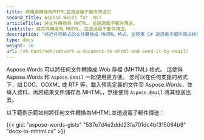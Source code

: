 ```yaml
---
title: 將檔案轉換為MHTML並透過電子郵件傳送它
second_title: Aspose.Words for .NET
articleTitle: 將文件轉換為 MHTML，並透過電子郵件傳送。
linktitle: 將文件轉換為 MHTML，並透過電子郵件傳送。
description: "將近任何格式的文件轉換成 MHTML 格式，並使用 C# 透過電子郵件傳送結果文件。"
type: docs
weight: 30
url: /zh-hant/net/convert-a-document-to-mhtml-and-send-it-by-email/
---
```


Aspose.Words 可以將任何文件轉換成 Web 存檔 (MHTML) 格式。 這使得 Aspose.Words 和 `Aspose.Email` 一起使用更方便。 您可以在任何支援的格式下，如 DOC、OOXML 或 RTF 等，載入預先定義的文件至 Aspose.Words，並填入資料，再將結果文件儲存為 MHTML，然後使用 `Aspose.Email` 將其發送出去。

以下範例示範如何將任何文件轉換為MHTML並透過電子郵件傳送：

{{< gist "aspose-words-gists" "537e7d4e2ddd23fa701dc4bf315064b9" "docx-to-mhtml.cs" >}}
